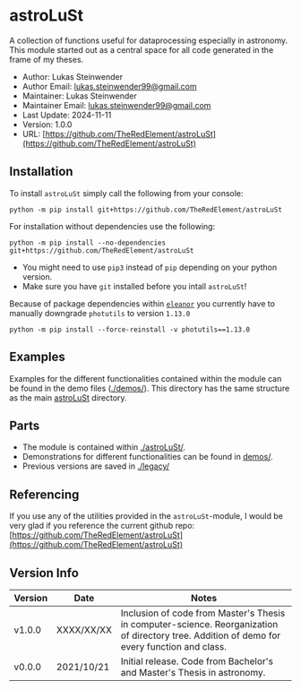 # astroLuSt

A collection of functions useful for dataprocessing especially in astronomy.
This module started out as a central space for all code generated in the frame of my theses.

* Author: Lukas Steinwender
* Author Email: lukas.steinwender99@gmail.com
* Maintainer: Lukas Steinwender
* Maintainer Email: lukas.steinwender99@gmail.com
* Last Update: 2024-11-11
* Version: 1.0.0
* URL: [https://github.com/TheRedElement/astroLuSt](https://github.com/TheRedElement/astroLuSt)

## Installation

To install `astroLuSt` simply call the following from your console:
```shell
python -m pip install git+https://github.com/TheRedElement/astroLuSt
```
For installation without dependencies use the following:
```shell
python -m pip install --no-dependencies git+https://github.com/TheRedElement/astroLuSt
```
* You might need to use `pip3` instead of `pip` depending on your python version.
* Make sure you have `git` installed before you intall `astroLuSt`!

Because of package dependencies within [`eleanor`](https://adina.feinste.in/eleanor/) you currently have to manually downgrade `photutils` to version `1.13.0`
```shell
python -m pip install --force-reinstall -v photutils==1.13.0
```

## Examples

Examples for the different functionalities contained within the module can be found in the demo files ([./demos/](./demos/)).
This directory has the same structure as  the main [astroLuSt](./astroLuSt/) directory.

## Parts

* The module is contained within [./astroLuSt/](./astroLuSt/).
* Demonstrations for different functionalities can be found in [demos/](./demos/).
* Previous versions are saved in [./legacy/](./legacy/)

## Referencing

If you use any of the utilities provided in the `astroLuSt`-module, I would be very glad if you reference the current github repo:
[https://github.com/TheRedElement/astroLuSt](https://github.com/TheRedElement/astroLuSt)

## Version Info

| Version   | Date  | Notes |
| -         | -     | -     |
| v1.0.0    | XXXX/XX/XX    | Inclusion of  code from Master's Thesis in computer-science. Reorganization of directory tree. Addition of demo for every function and class.|
| v0.0.0    | 2021/10/21    | Initial release. Code from Bachelor's and Master's Thesis in astronomy. |
